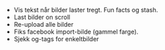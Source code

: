 * Vis tekst når bilder laster tregt. Fun facts og stash.
* Last bilder on scroll
* Re-upload alle bilder
* Fiks facebook import-bilde (gammel farge).
* Sjekk og-tags for enkeltbilder

